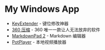 # My Windows App

- [KeyExtender](https://keyextender.en.softonic.com/) - 键位修改神器
- [360 压缩](http://yasuo.360.cn/) - 360 唯一一款让人无法放弃的软件
- [MarkdownPad 2](http://markdownpad.com/) - Markdown 编辑器
- [PotPlayer](https://potplayer.daum.net/) - 本地视频播放器
